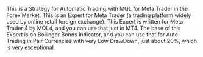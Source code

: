 This is a Strategy for Automatic Trading with MQL for Meta Trader in the Forex Market. This is an Expert for Meta Trader (a trading platform widely used by online retail foreign exchange). This Expert is written for Meta Trader 4 by MQL4, and you can use that just in MT4. The base of this Expert is on Bollinger Bonds Indicator, and you can use that for Auto-Trading in Pair Currencies with very Low DrawDown, just about 20%, which is very exceptional.
